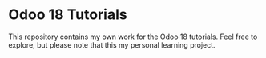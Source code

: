 # Odoo 18 Tutorials
This repository contains my own work for the Odoo 18 tutorials.
Feel free to explore, but please note that this my personal learning project. 
